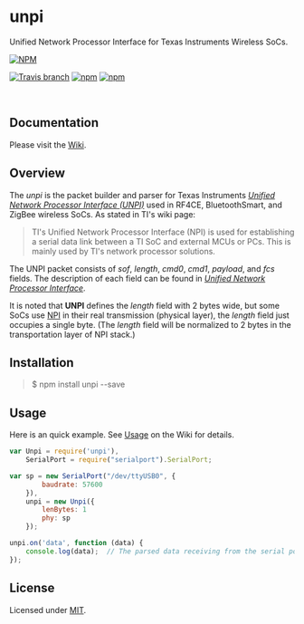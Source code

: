 unpi
========================
Unified Network Processor Interface for Texas Instruments Wireless SoCs.  

[![NPM](https://nodei.co/npm/unpi.png?downloads=true)](https://nodei.co/npm/unpi/)  

[![Travis branch](https://img.shields.io/travis/simenkid/unpi/master.svg?maxAge=2592000)](https://travis-ci.org/simenkid/unpi)
[![npm](https://img.shields.io/npm/v/unpi.svg?maxAge=2592000)](https://www.npmjs.com/package/unpi)
[![npm](https://img.shields.io/npm/l/unpi.svg?maxAge=2592000)](https://www.npmjs.com/package/unpi)

<br />
  
## Documentation  

Please visit the [Wiki](https://github.com/simenkid/unpi/wiki).

## Overview  

The *unpi* is the packet builder and parser for Texas Instruments [_Unified Network Processor Interface (UNPI)_](http://processors.wiki.ti.com/index.php/Unified_Network_Processor_Interface) used in RF4CE, BluetoothSmart, and ZigBee wireless SoCs. As stated in TI's wiki page:  

> TI's Unified Network Processor Interface (NPI) is used for establishing a serial data link between a TI SoC and external MCUs or PCs. This is mainly used by TI's network processor solutions.  

The UNPI packet consists of _sof_, _length_, _cmd0_, _cmd1_, _payload_, and _fcs_ fields. The description of each field can be found in [_Unified Network Processor Interface_](http://processors.wiki.ti.com/index.php/Unified_Network_Processor_Interface).  

It is noted that **UNPI** defines the _length_ field with 2 bytes wide, but some SoCs use [NPI](http://processors.wiki.ti.com/index.php/NPI) in their real transmission (physical layer), the _length_ field just occupies a single byte. (The _length_ field will be normalized to 2 bytes in the transportation layer of NPI stack.)  


## Installation  

> $ npm install unpi --save
  
## Usage  

Here is an quick example. See [Usage](https://github.com/simenkid/unpi/wiki#Usage) on the Wiki for details.  


```js
var Unpi = require('unpi'),
    SerialPort = require("serialport").SerialPort;

var sp = new SerialPort("/dev/ttyUSB0", {
        baudrate: 57600
    }),
    unpi = new Unpi({
        lenBytes: 1
        phy: sp
    });

unpi.on('data', function (data) {
    console.log(data);  // The parsed data receiving from the serial port
});
```

## License  

Licensed under [MIT](https://github.com/simenkid/unpi/blob/master/LICENSE).
